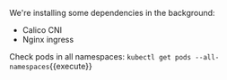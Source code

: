 We're installing some dependencies in the background:

- Calico CNI
- Nginx ingress

Check pods in all namespaces: `kubectl get pods --all-namespaces`{{execute}}
